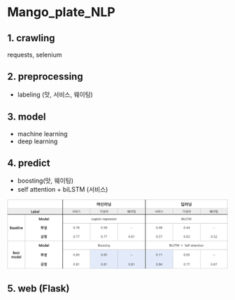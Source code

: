 # Mango_plate_NLP

## 1. crawling
requests, selenium


## 2. preprocessing
- labeling (맛, 서비스, 웨이팅)

## 3. model
- machine learning
- deep learning

## 4. predict
- boosting(맛, 웨이팅)
- self attention + biLSTM (서비스)


![image](material/result_NLP.png)


## 5. web (Flask)
